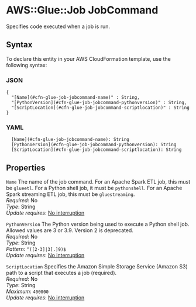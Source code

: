 # AWS::Glue::Job JobCommand<a name="aws-properties-glue-job-jobcommand"></a>

Specifies code executed when a job is run\.

## Syntax<a name="aws-properties-glue-job-jobcommand-syntax"></a>

To declare this entity in your AWS CloudFormation template, use the following syntax:

### JSON<a name="aws-properties-glue-job-jobcommand-syntax.json"></a>

```
{
  "[Name](#cfn-glue-job-jobcommand-name)" : String,
  "[PythonVersion](#cfn-glue-job-jobcommand-pythonversion)" : String,
  "[ScriptLocation](#cfn-glue-job-jobcommand-scriptlocation)" : String
}
```

### YAML<a name="aws-properties-glue-job-jobcommand-syntax.yaml"></a>

```
  [Name](#cfn-glue-job-jobcommand-name): String
  [PythonVersion](#cfn-glue-job-jobcommand-pythonversion): String
  [ScriptLocation](#cfn-glue-job-jobcommand-scriptlocation): String
```

## Properties<a name="aws-properties-glue-job-jobcommand-properties"></a>

`Name`  <a name="cfn-glue-job-jobcommand-name"></a>
The name of the job command\. For an Apache Spark ETL job, this must be `glueetl`\. For a Python shell job, it must be `pythonshell`\. For an Apache Spark streaming ETL job, this must be `gluestreaming`\.  
*Required*: No  
*Type*: String  
*Update requires*: [No interruption](https://docs.aws.amazon.com/AWSCloudFormation/latest/UserGuide/using-cfn-updating-stacks-update-behaviors.html#update-no-interrupt)

`PythonVersion`  <a name="cfn-glue-job-jobcommand-pythonversion"></a>
The Python version being used to execute a Python shell job\. Allowed values are 3 or 3\.9\. Version 2 is deprecated\.  
*Required*: No  
*Type*: String  
*Pattern*: `^([2-3]|3[.]9)$`  
*Update requires*: [No interruption](https://docs.aws.amazon.com/AWSCloudFormation/latest/UserGuide/using-cfn-updating-stacks-update-behaviors.html#update-no-interrupt)

`ScriptLocation`  <a name="cfn-glue-job-jobcommand-scriptlocation"></a>
Specifies the Amazon Simple Storage Service \(Amazon S3\) path to a script that executes a job \(required\)\.  
*Required*: No  
*Type*: String  
*Maximum*: `400000`  
*Update requires*: [No interruption](https://docs.aws.amazon.com/AWSCloudFormation/latest/UserGuide/using-cfn-updating-stacks-update-behaviors.html#update-no-interrupt)